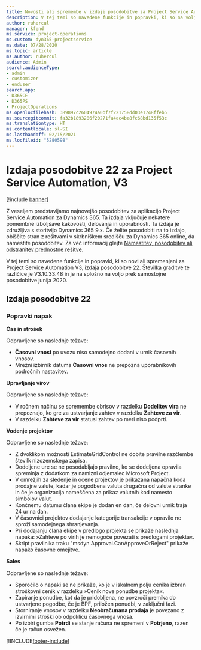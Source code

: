 ```yaml
---
title: Novosti ali spremembe v izdaji posodobitve za Project Service Automation 22, V3
description: V tej temi so navedene funkcije in popravki, ki so na voljo za Project Service Automation V3, izdaja posodobitve 22.
author: ruhercul
manager: kfend
ms.service: project-operations
ms.custom: dyn365-projectservice
ms.date: 07/28/2020
ms.topic: article
ms.author: ruhercul
audience: Admin
search.audienceType:
- admin
- customizer
- enduser
search.app:
- D365CE
- D365PS
- ProjectOperations
ms.openlocfilehash: 389897c2604974a0bf7f221758dd03e1748ffeb5
ms.sourcegitcommit: fa32b1893286f20271fa4ec4be8fc68bd135f53c
ms.translationtype: HT
ms.contentlocale: sl-SI
ms.lasthandoff: 02/15/2021
ms.locfileid: "5280598"
---
```

# <a name="project-service-automation-update-release-22-v3"></a>Izdaja posodobitve 22 za Project Service Automation, V3

[!include [banner](../includes/psa-now-project-operations.md)]

Z veseljem predstavljamo najnovejšo posodobitev za aplikacijo Project Service Automation za Dynamics 365. Ta izdaja vključuje nekatere pomembne izboljšave kakovosti, delovanja in uporabnosti. Ta izdaja je združljiva s storitvijo Dynamics 365 9.x. Če želite posodobiti na to izdajo, obiščite stran z rešitvami v skrbniškem središču za Dynamics 365 online, da namestite posodobitev. Za več informacij glejte [Namestitev, posodobitev ali odstranitev prednostne rešitve](https://docs.microsoft.com/power-platform/admin/install-remove-preferred-solution).

V tej temi so navedene funkcije in popravki, ki so novi ali spremenjeni za Project Service Automation V3, izdaja posodobitve 22. Številka graditve te različice je V3.10.33.48 in je na splošno na voljo prek samostojne posodobitve junija 2020.

## <a name="update-release-22"></a>Izdaja posodobitve 22

### <a name="bug-fixes"></a>Popravki napak



**Čas in strošek**

Odpravljene so naslednje težave:

- **Časovni vnosi** po uvozu niso samodejno dodani v urnik časovnih vnosov.
- Mrežni izbirnik datuma **Časovni vnos** ne prepozna uporabnikovih področnih nastavitev.

**Upravljanje virov**

Odpravljene so naslednje težave:

- V ročnem načinu se spremembe obrisov v razdelku **Dodelitev vira** ne prepoznajo, ko gre za ustvarjanje zahtev v razdelku **Zahteve za vir**.
- V razdelku **Zahteve za vir** statusi zahtev po meri niso podprti.

**Vodenje projektov**

Odpravljene so naslednje težave:

- Z dvoklikom možnosti EstimateGridControl ne dobite pravilne razčlembe številk nizozemskega zapisa.
- Dodeljene ure se ne posodabljajo pravilno, ko se dodeljena opravila spreminja z dodatkom za namizni odjemalec Microsoft Project.
- V omrežjih za sledenje in ocene projektov je prikazana napačna koda prodajne valute, kadar je pogodbena valuta drugačna od valute stranke in če je organizacija nameščena za prikaz valutnih kod namesto simbolov valut.
- Končnemu datumu člana ekipe je dodan en dan, če delovni urnik traja 24 ur na dan.
- V časovnici projektov dodajanje kategorije transakcije v opravilo ne sproži samodejnega shranjevanja.
- Pri dodajanju člana ekipe v predlogo projekta se prikaže naslednja napaka: »Zahteve po virih je nemogoče povezati s predlogami projekta«. 
- Skript pravilnika traku "msdyn.Approval.CanApproveOrReject" prikaže napako časovne omejitve.

**Sales**

Odpravljene so naslednje težave:

- Sporočilo o napaki se ne prikaže, ko je v iskalnem polju cenika izbran stroškovni cenik v razdelku »Cenik nove ponudbe projekta«.
- Zapiranje ponudbe, kot da je pridobljena, ne povzroči premika do ustvarjene pogodbe, če je BPF, priložen ponudbi, v zaključni fazi.
- Storniranje vnosov v razdelku **Neobračunana prodaja** je povezano z izvirnimi stroški ob odpoklicu časovnega vnosa.
- Po izbiri gumba **Potrdi** se stanje računa ne spremeni v **Potrjeno**, razen če je račun osvežen.


[!INCLUDE[footer-include](../includes/footer-banner.md)]